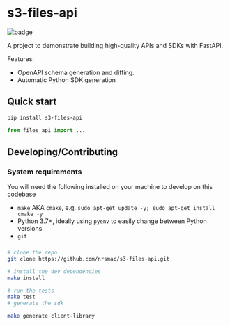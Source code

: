 # s3-files-api
![badge](https://github.com/nrsmac/s3-files-api/actions/workflows/build-test-publish.yaml/badge.svg)

A project to demonstrate building high-quality APIs and SDKs with FastAPI.

Features:
- OpenAPI schema generation and diffing.
- Automatic Python SDK generation

## Quick start

```bash
pip install s3-files-api
```

```python
from files_api import ...
```

## Developing/Contributing

### System requirements

You will need the following installed on your machine to develop on this codebase

- `make` AKA `cmake`, e.g. `sudo apt-get update -y; sudo apt-get install cmake -y`
- Python 3.7+, ideally using `pyenv` to easily change between Python versions
- `git`

###

```bash
# clone the repo
git clone https://github.com/nrsmac/s3-files-api.git

# install the dev dependencies
make install

# run the tests
make test
# generate the sdk

make generate-client-library
```
